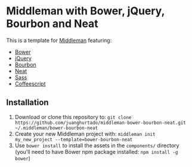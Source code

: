 # Middleman with Bower, jQuery, Bourbon and Neat

This is a template for [Middleman](http://middlemanapp.com) featuring:

* [Bower](http://bower.io/ "BOWER: A package manager for the web")
* [jQuery](http://en.wikipedia.org/wiki/Query "Query - Wikipedia, the free encyclopedia")
* [Bourbon](http://bourbon.io "Bourbon - A Sass Mixin Library")
* [Neat](http://neat.bourbon.io "Bourbon Neat")
* [Sass](http://sass-lang.com "Sass: Syntactically Awesome Style Sheets")
* [Coffeescript](http://coffeescript.org/ "CoffeeScript")

## Installation

1. Download or clone this repository to:
  `git clone https://github.com/juanghurtado/middleman-bower-bourbon-neat.git ~/.middleman/bower-bourbon-neat`
2. Create your new Middleman project with: `middleman init my_new_project --template=bower-bourbon-neat`
3. Use `bower install` to install the assets in the `components/` directory (you'll need to have Bower npm package installed: `npm install -g bower`)
